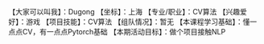 【大家可以叫我】：Dugong
【坐标】：上海
【专业/职业】：CV算法
【兴趣爱好】：游戏
【项目技能】：CV算法
【组队情况】：暂无
【本课程学习基础】：懂一点点CV，有一点点Pytorch基础
【本期活动目标】：做个项目接触NLP